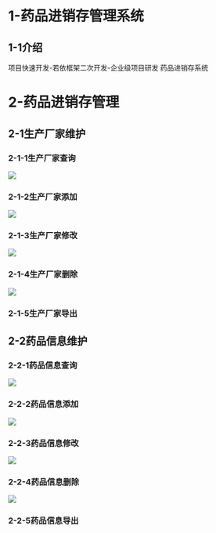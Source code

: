 # 1-药品进销存管理系统

## 1-1介绍

项目快速开发-若依框架二次开发-企业级项目研发 药品进销存系统


# 2-药品进销存管理

## 2-1生产厂家维护

### 2-1-1生产厂家查询

![](media/900b1e5148cbdcfd02c0e927d819c218.png)

### 2-1-2生产厂家添加

![](media/c6eea87e36b5b08db3253878e74e61cf.png)

### 2-1-3生产厂家修改

![](media/67e525e19e410d6c720677ccdcfbf25c.png)

### 2-1-4生产厂家删除

![](media/5f70b58f2268346896184dd53d8781e7.png)

### 2-1-5生产厂家导出

## 2-2药品信息维护

### 2-2-1药品信息查询

![](media/b7e8b788d2741d4fbf2bfc23819e7bf8.png)

### 2-2-2药品信息添加

![](media/8a7fc2f12f866da20cc562cb94bf8ef3.png)

### 2-2-3药品信息修改

![](media/c448a8c2d0826d312ddef38943749636.png)

### 2-2-4药品信息删除

![](media/f0fd10a70379a41140c4d7e27cde4861.png)

### 2-2-5药品信息导出

